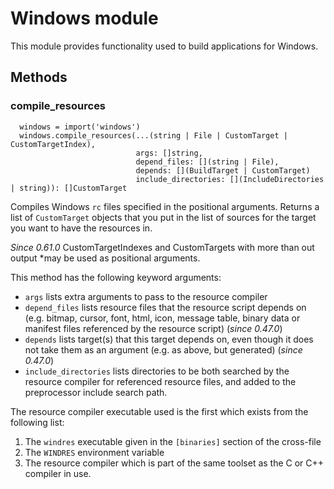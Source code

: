 # Windows module

This module provides functionality used to build applications for
Windows.

## Methods

### compile_resources

```
  windows = import('windows')
  windows.compile_resources(...(string | File | CustomTarget | CustomTargetIndex),
                            args: []string,
                            depend_files: [](string | File),
                            depends: [](BuildTarget | CustomTarget)
                            include_directories: [](IncludeDirectories | string)): []CustomTarget
```

Compiles Windows `rc` files specified in the positional arguments.
Returns a list of `CustomTarget` objects that you put in the list of sources for
the target you want to have the resources in.

*Since 0.61.0* CustomTargetIndexes and CustomTargets with more than out output
*may be used as positional arguments.

This method has the following keyword arguments:

- `args` lists extra arguments to pass to the resource compiler
- `depend_files` lists resource files that the resource script depends on
  (e.g. bitmap, cursor, font, html, icon, message table, binary data or manifest
  files referenced by the resource script) (*since 0.47.0*)
- `depends` lists target(s) that this target depends on, even though it does not
  take them as an argument (e.g. as above, but generated) (*since 0.47.0*)
- `include_directories` lists directories to be both searched by the resource
  compiler for referenced resource files, and added to the preprocessor include
  search path.

The resource compiler executable used is the first which exists from the
following list:

1. The `windres` executable given in the `[binaries]` section of the cross-file
2. The `WINDRES` environment variable
3. The resource compiler which is part of the same toolset as the C or C++ compiler in use.
